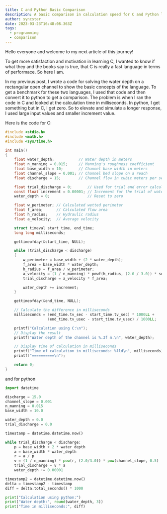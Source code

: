 ```yaml
---
title: C and Python Basic Comparison
description: A basic comparison in calculation speed for C and Python language.
author: syncster
date: 2023-03-23T16:48:08.363Z
tags:
  - programming
  - comparison
---
```


Hello everyone and welcome to my next article of this journey!

To get more satisfaction and motivation in learning C, I wanted to know if what they and the books say is true,
that C is really a fast language in terms of performace. So here I am.

In my previous post, I wrote a code for solving the water depth on a rectangular open channel to show the basic
concepts of the language. To get a benchmark for these two languages, I used that code and then convert it to python to get
a comparison. The problem is when I ran the code in C and looked at the calculation time in milliseconds. In python, I get something
but in C, I get zero. So to elevate and simulate a longer response, I used large input values and smaller increment value.

Here is the code for C:

```c
#include <stdio.h>
#include <math.h>
#include <sys/time.h>

int main()
{
    float water_depth;           // Water depth in meters
    float n_manning = 0.015;     // Manning's roughness coefficient
    float base_width = 10;       // Channel base width in meters
    float channel_slope = 0.001; // Channel bed slope on a reach
    float discharge = 15;        // Channel flow in cubic meters per second

    float trial_discharge = 0;       // Used for trial and error calculation to compare with the discharge input
    const float increment = 0.00001; // Increment for the trial of water depth each loop
    water_depth = 0;                 // Reset to zero

    float w_perimeter; // Calculated wetted perimeter
    float f_area;      // Calculated flow area
    float h_radius;    // Hydraulic radius
    float a_velocity;  // Average velocity

    struct timeval start_time, end_time;
    long long milliseconds;

    gettimeofday(&start_time, NULL);

    while (trial_discharge < discharge)
    {
        w_perimeter = base_width + (2 * water_depth);
        f_area = base_width * water_depth;
        h_radius = f_area / w_perimeter;
        a_velocity = (1 / n_manning) * powf(h_radius, (2.0 / 3.0)) * sqrt(channel_slope);
        trial_discharge = a_velocity * f_area;

        water_depth += increment;
    }

    gettimeofday(&end_time, NULL);

    // Calculate the difference in milliseconds
    milliseconds = (end_time.tv_sec - start_time.tv_sec) * 1000LL +
                   (end_time.tv_usec - start_time.tv_usec) / 1000LL;

    printf("Calculation using C:\n");
    // Display the result
    printf("Water depth of the channel is %.3f m.\n", water_depth);

    // Display time of calculation in milliseconds
    printf("Time of calculation in milliseconds: %lld\n", milliseconds);
    printf("==========\n");

    return 0;
}
```

and for python

```python
import datetime

discharge = 15.0
channel_slope = 0.001
n_manning = 0.015
base_width = 10.0

water_depth = 0.0
trial_discharge = 0.0

timestamp = datetime.datetime.now()

while trial_discharge < discharge:
    p = base_width + 2 * water_depth
    a = base_width * water_depth
    r = a / p
    v = (1 / n_manning) * pow(r, (2.0/3.0)) * pow(channel_slope, 0.5)
    trial_discharge = v * a
    water_depth += 0.00001

timestamp2 = datetime.datetime.now()
delta = timestamp2 - timestamp
diff = delta.total_seconds() * 1000

print("Calculation using python:")
print("Water depth:", round(water_depth, 3))
print("Time in milliseconds:", diff)
```
